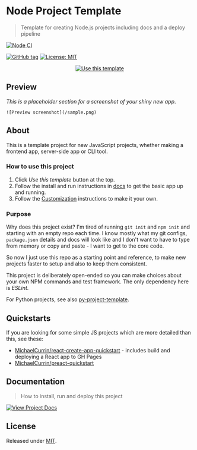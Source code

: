 # Node Project Template
> Template for creating Node.js projects including docs and a deploy pipeline

[![Node CI](https://github.com/MichaelCurrin/node-project-template/workflows/Node%20CI/badge.svg)](https://github.com/MichaelCurrin/node-project-template/actions)

[![GitHub tag](https://img.shields.io/github/tag/MichaelCurrin/node-project-template)](https://github.com/MichaelCurrin/preact-quickstart/tags/)
[![License: MIT](https://img.shields.io/badge/License-MIT-blue)](#license)


<div align="center">

[![Use this template](https://img.shields.io/badge/Use_this_template-2ea44f?style=for-the-badge)](https://github.com/MichaelCurrin/node-project-template/generate)

</div>


## Preview

_This is a placeholder section for a screenshot of your shiny new app_.

    ![Preview screenshot](/sample.png)


## About

This is a template project for new JavaScript projects, whether making a frontend app, server-side app or CLI tool.

### How to use this project

1. Click _Use this template_ button at the top.
2. Follow the install and run instructions in [docs](/docs/) to get the basic app up and running.
3. Follow the [Customization](/docs/customization.md) instructions to make it your own.

### Purpose

Why does this project exist? I'm tired of running `git init` and `npm init` and starting with an empty repo each time.  I know mostly what my git configs, `package.json` details and docs will look like and I don't want to have to type from memory or copy and paste - I want to get to the core code.

So now I just use this repo as a starting point and reference, to make new projects faster to setup and also to keep them consistent.

This project is deliberately open-ended so you can make choices about your own NPM commands and test framework. The only dependency here is _ESLint_.

For Python projects, see also [py-project-template](https://github.com/MichaelCurrin/py-project-template).

## Quickstarts

If you are looking for some simple JS projects which are more detailed than this, see these:

- [MichaelCurrin/react-create-app-quickstart](https://github.com/MichaelCurrin/react-create-app-quickstart) - includes build and deploying a React app to GH Pages
- [MichaelCurrin/preact-quickstart](https://github.com/MichaelCurrin/preact-quickstart)


## Documentation
> How to install, run and deploy this project

[![View Project Docs](https://img.shields.io/badge/View-Project_Docs-green?style=for-the-badge)](/docs/)




## License

Released under [MIT](/LICENSE).
